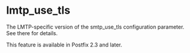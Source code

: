 # lmtp_use_tls 

 The LMTP-specific version of the smtp_use_tls configuration
parameter.  See there for details. 

 This feature is available in Postfix 2.3 and later. 


